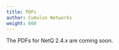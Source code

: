 ```yaml
---
title: PDFs
author: Cumulus Networks
weight: 660
---
```


The PDFs for NetQ 2.4.x are coming soon.

<!-- 
The following Cumulus NetQ user documentation is available in PDF for offline viewing or printing:

NetQ 2.4.1

- Cumulus NetQ Deployment Guide PDF
- Cumulus NetQ Integration Guide PDF
- Cumulus NetQ UI User Guide PDF
- Cumulus NetQ CLI User Guide PDF
- text="Single File of All Guides

NetQ 2.4.0

- Cumulus NetQ Deployment Guide PDF
- Cumulus NetQ Integration Guide PDF
- Cumulus NetQ UI User Guide PDF
- Cumulus NetQ CLI User Guide PDF
-->
